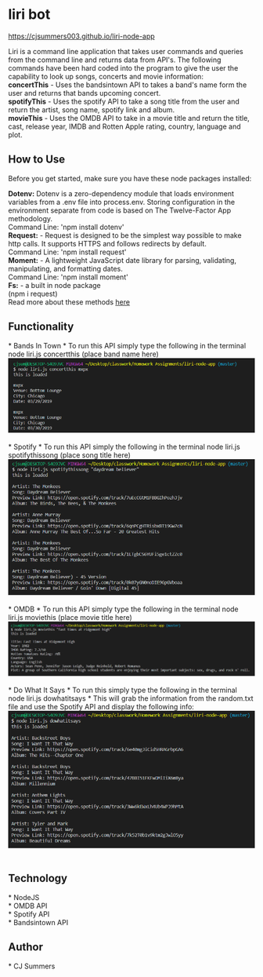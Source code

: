 # liri bot
https://cjsummers003.github.io/liri-node-app

Liri is a command line application that takes user commands and queries from the command line and returns data from API's. The following commands have been hard coded into the program to give the user the capability to look up songs, concerts and movie information:
<br>
<strong>concertThis</strong> - Uses the bandsintown API to takes a band's name form the user and returns that bands upcoming concert.
<br>
<strong>spotifyThis</strong> - Uses the spotify API to take a song title from the user and return the artist, song name, spotify link and album.
<br>
<strong>movieThis</strong> - Uses the OMDB API to take in a movie title and return the title, cast, release year, IMDB and Rotten Apple rating, country, language and plot.
<br>

<h2><strong>How to Use</strong></h2>
Before you get started, make sure you have these node packages installed:

<strong>Dotenv:</strong> Dotenv is a zero-dependency module that loads environment variables from a .env file into process.env. Storing configuration in the environment separate from code is based on The Twelve-Factor App methodology.
<br>
Command Line: 'npm install dotenv'
<br>
<strong>Request:</strong> - Request is designed to be the simplest way possible to make http calls. It supports HTTPS and follows redirects by default.
<br>
Command Line: 'npm install request'
<br>
<strong>Moment:</strong> - A lightweight JavaScript date library for parsing, validating, manipulating, and formatting dates.
<br>
Command Line: 'npm install moment'
<br>
<strong>Fs:</strong> - a built in node package
<br>
(npm i request)
<br>
Read more about these methods <a href="http://www.npmjs.com">here</a>

<h2><strong>Functionality</strong></h2>
* Bands In Town 
* To run this API simply type the following in the terminal node liri.js concertthis (place band name here)
<img src="images/concertthis.PNG">
<br>
<br>
* Spotify
* To run this API simply the following in the terminal node liri.js spotifythissong (place song title here)
<img src="images/spotifythissong.PNG">
<br>
<br>
* OMDB
* To run this API simply type the following in the terminal node liri.js  moviethis (place movie title here)
<img src="images/moviethis.PNG">
<br>
<br>
* Do What It Says 
* To run this simply type the following in the terminal node liri.js dowhatitsays
* This will grab the information from the random.txt file and use the Spotify API and display the following info:
<img src="images/dowhatitsays.PNG">
<br>
<br>

<h2><strong>Technology</strong></h2>
    * NodeJS<br>
    * OMDB API<br>
    * Spotify API<br>
    * Bandsintown API


<h2><strong>Author</strong></h2>
* CJ Summers
